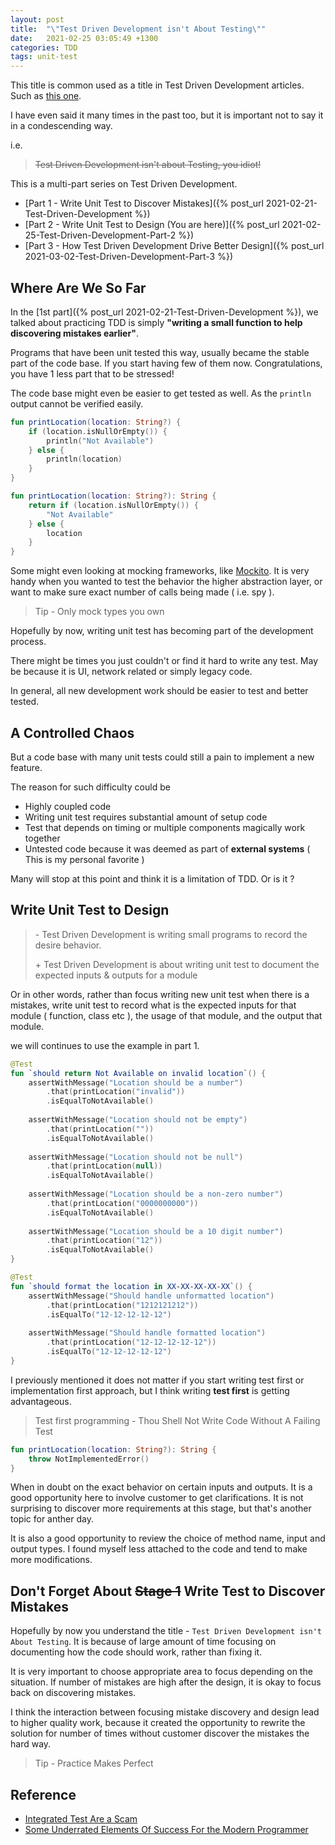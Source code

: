 ```yaml
---
layout: post
title:  "\"Test Driven Development isn't About Testing\""
date:   2021-02-25 03:05:49 +1300
categories: TDD
tags: unit-test
---
```


This title is common used as a title in Test Driven Development articles. Such as [this one](https://blog.jbrains.ca/permalink/tdd-isnt-about-testing-revisited).

I have even said it many times in the past too, but it is important not to say it in a condescending way.

i.e.
> ~~Test Driven Development isn't about Testing, you idiot!~~

This is a multi-part series on Test Driven Development.

* [Part 1 - Write Unit Test to Discover Mistakes]({% post_url 2021-02-21-Test-Driven-Development %})
* [Part 2 - Write Unit Test to Design (You are here)]({% post_url 2021-02-25-Test-Driven-Development-Part-2 %})
* [Part 3 - How Test Driven Development Drive Better Design]({% post_url 2021-03-02-Test-Driven-Development-Part-3 %})

## Where Are We So Far

In the [1st part]({% post_url 2021-02-21-Test-Driven-Development %}), we talked about practicing TDD is simply **"writing a small function to help discovering mistakes earlier"**.

Programs that have been unit tested this way, usually became the stable part of the code base. If you start having few of them now. Congratulations, you have 1 less part that to be stressed!

The code base might even be easier to get tested as well. As the `println` output cannot be verified easily.

```kotlin
fun printLocation(location: String?) {
    if (location.isNullOrEmpty()) {
        println("Not Available")
    } else {
        println(location)
    }
}
```

```kotlin
fun printLocation(location: String?): String {
    return if (location.isNullOrEmpty()) {
        "Not Available"
    } else {
        location
    }
}
```

Some might even looking at mocking frameworks, like [Mockito](https://site.mockito.org/). It is very handy when you wanted to test the behavior the higher abstraction layer, or want to make sure exact number of calls being made ( i.e. spy ).

> Tip - Only mock types you own

Hopefully by now, writing unit test has becoming part of the development process.

There might be times you just couldn't or find it hard to write any test. May be because it is UI, network related or simply legacy code.

In general, all new development work should be easier to test and better tested.

## A Controlled Chaos

But a code base with many unit tests could still a pain to implement a new feature.

The reason for such difficulty could be

* Highly coupled code
* Writing unit test requires substantial amount of setup code
* Test that depends on timing or multiple components magically work together
* Untested code because it was deemed as part of **external systems** ( This is my personal favorite )

Many will stop at this point and think it is a limitation of TDD. Or is it ?

## Write Unit Test to Design

> \- Test Driven Development is writing small programs to record the desire behavior.
>
> \+ Test Driven Development is about writing unit test to document the expected inputs & outputs for a module

Or in other words, rather than focus writing new unit test when there is a mistakes, write unit test to record what is the expected inputs for that module ( function, class etc ), the usage of that module, and the output that module.

we will continues to use the example in part 1.

```kotlin
@Test
fun `should return Not Available on invalid location`() {
    assertWithMessage("Location should be a number")
        .that(printLocation("invalid"))
        .isEqualToNotAvailable()
    
    assertWithMessage("Location should not be empty")
        .that(printLocation(""))
        .isEqualToNotAvailable()
    
    assertWithMessage("Location should not be null")
        .that(printLocation(null))
        .isEqualToNotAvailable()
    
    assertWithMessage("Location should be a non-zero number")
        .that(printLocation("0000000000"))
        .isEqualToNotAvailable()
    
    assertWithMessage("Location should be a 10 digit number")
        .that(printLocation("12"))
        .isEqualToNotAvailable()
}

@Test
fun `should format the location in XX-XX-XX-XX-XX`() {
    assertWithMessage("Should handle unformatted location")
        .that(printLocation("1212121212"))
        .isEqualTo("12-12-12-12-12")
    
    assertWithMessage("Should handle formatted location")
        .that(printLocation("12-12-12-12-12"))
        .isEqualTo("12-12-12-12-12")
}
```

I previously mentioned it does not matter if you start writing test first or implementation first approach, but I think writing **test first** is getting advantageous.

> Test first programming - Thou Shell Not Write Code Without A Failing Test

```kotlin
fun printLocation(location: String?): String {
    throw NotImplementedError()
}
```

When in doubt on the exact behavior on certain inputs and outputs. It is a good opportunity here to involve customer to get clarifications. It is not surprising to discover more requirements at this stage, but that's another topic for anther day.

It is also a good opportunity to review the choice of method name, input and output types. I found myself less attached to the code and tend to make more modifications.

## Don't Forget About ~~Stage 1~~ **Write Test to Discover Mistakes**

Hopefully by now you understand the title - `Test Driven Development isn't About Testing`. It is because of large amount of time focusing on documenting how the code should work, rather than fixing it.

It is very important to choose appropriate area to focus depending on the situation. If number of mistakes are high after the design, it is okay to focus back on discovering mistakes.

I think the interaction between focusing mistake discovery and design lead to higher quality work, because it created the opportunity to rewrite the solution for number of times without customer discover the mistakes the hard way.

> Tip - Practice Makes Perfect

## Reference

* [Integrated Test Are a Scam](https://www.youtube.com/watch?v=VDfX44fZoMc)
* [Some Underrated Elements Of Success For the Modern Programmer](https://www.youtube.com/watch?v=mbcV_Qdb7Ts)
